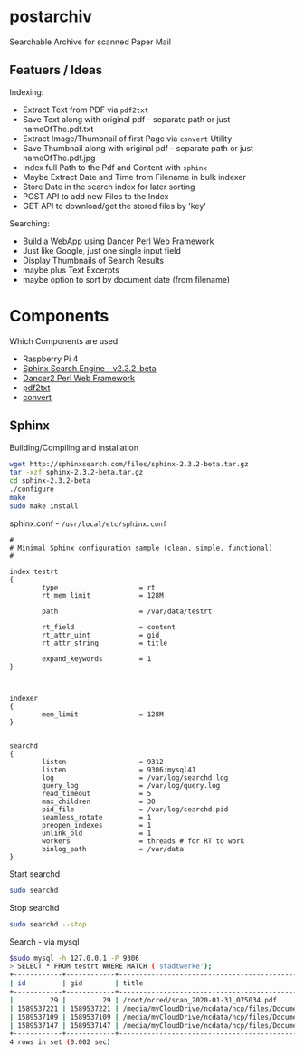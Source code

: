 # postarchiv
Searchable Archive for scanned Paper Mail

## Featuers / Ideas

Indexing:

- Extract Text from PDF via `pdf2txt`
- Save Text along with original pdf - separate path or just nameOfThe.pdf.txt
- Extract Image/Thumbnail of first Page via `convert` Utility
- Save Thumbnail along with original pdf - separate path or just nameOfThe.pdf.jpg
- Index full Path to the Pdf and Content with `sphinx`
- Maybe Extract Date and Time from Filename in bulk indexer
- Store Date in the search index for later sorting
- POST API to add new Files to the Index
- GET API to download/get the stored files by 'key'

Searching:

- Build a WebApp using Dancer Perl Web Framework
- Just like Google, just one single input field
- Display Thumbnails of Search Results
- maybe plus Text Excerpts
- maybe option to sort by document date (from filename)

# Components
Which Components are used

- Raspberry Pi 4
- [Sphinx Search Engine - v2.3.2-beta](http://sphinxsearch.com)
- [Dancer2 Perl Web Framework](http://perldancer.org/)
- [pdf2txt](https://linux.die.net/man/1/pdftotext)
- [convert](https://linux.die.net/man/1/convert)

## Sphinx
Building/Compiling and installation

```bash
wget http://sphinxsearch.com/files/sphinx-2.3.2-beta.tar.gz
tar -xzf sphinx-2.3.2-beta.tar.gz
cd sphinx-2.3.2-beta
./configure
make
sudo make install
```

sphinx.conf - `/usr/local/etc/sphinx.conf`
```
#
# Minimal Sphinx configuration sample (clean, simple, functional)
#

index testrt
{
        type                    = rt
        rt_mem_limit            = 128M

        path                    = /var/data/testrt

        rt_field                = content
        rt_attr_uint            = gid
        rt_attr_string          = title

        expand_keywords         = 1
}



indexer
{
        mem_limit               = 128M
}


searchd
{
        listen                  = 9312
        listen                  = 9306:mysql41
        log                     = /var/log/searchd.log
        query_log               = /var/log/query.log
        read_timeout            = 5
        max_children            = 30
        pid_file                = /var/log/searchd.pid
        seamless_rotate         = 1
        preopen_indexes         = 1
        unlink_old              = 1
        workers                 = threads # for RT to work
        binlog_path             = /var/data
}
```

Start searchd
```bash
sudo searchd
```

Stop searchd
```bash
sudo searchd --stop
```

Search - via mysql
```bash
$sudo mysql -h 127.0.0.1 -P 9306
> SELECT * FROM testrt WHERE MATCH ('stadtwerke');
+------------+------------+-----------------------------------------------------------------------------------+
| id         | gid        | title                                                                             |
+------------+------------+-----------------------------------------------------------------------------------+
|         29 |         29 | /root/ocred/scan_2020-01-31_075034.pdf                                            |
| 1589537221 | 1589537221 | /media/myCloudDrive/ncdata/ncp/files/Documents/2020/01/scan_2020-01-31_075034.pdf |
| 1589537109 | 1589537109 | /media/myCloudDrive/ncdata/ncp/files/Documents/scan_2019-06-06_181038.pdf         |
| 1589537147 | 1589537147 | /media/myCloudDrive/ncdata/ncp/files/Documents/scan_2019-07-07_090424.pdf         |
+------------+------------+-----------------------------------------------------------------------------------+
4 rows in set (0.002 sec)
```

